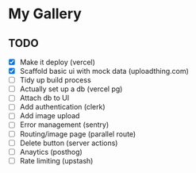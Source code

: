 # My Gallery

## TODO

- [x] Make it deploy (vercel)
- [x] Scaffold basic ui with mock data (uploadthing.com)
- [ ] Tidy up build process
- [ ] Actually set up a db (vercel pg)
- [ ] Attach db to UI
- [ ] Add authentication (clerk)
- [ ] Add image upload
- [ ] Error management (sentry)
- [ ] Routing/image page (parallel route)
- [ ] Delete button (server actions)
- [ ] Anaytics (posthog)
- [ ] Rate limiting (upstash)
